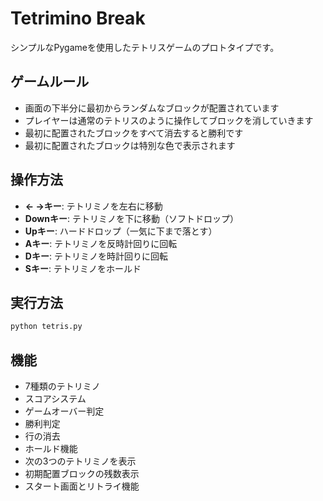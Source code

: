 # Tetrimino Break

シンプルなPygameを使用したテトリスゲームのプロトタイプです。

## ゲームルール

- 画面の下半分に最初からランダムなブロックが配置されています
- プレイヤーは通常のテトリスのように操作してブロックを消していきます
- 最初に配置されたブロックをすべて消去すると勝利です
- 最初に配置されたブロックは特別な色で表示されます

## 操作方法

- **<- ->キー**: テトリミノを左右に移動
- **Downキー**: テトリミノを下に移動（ソフトドロップ）
- **Upキー**: ハードドロップ（一気に下まで落とす）
- **Aキー**: テトリミノを反時計回りに回転
- **Dキー**: テトリミノを時計回りに回転
- **Sキー**: テトリミノをホールド

## 実行方法

```bash
python tetris.py
```

## 機能

- 7種類のテトリミノ
- スコアシステム
- ゲームオーバー判定
- 勝利判定
- 行の消去
- ホールド機能
- 次の3つのテトリミノを表示
- 初期配置ブロックの残数表示
- スタート画面とリトライ機能

